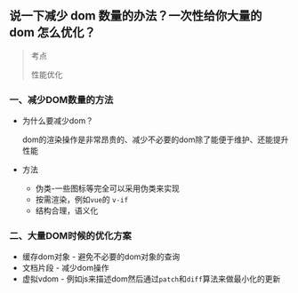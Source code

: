 ## 说一下减少 dom 数量的办法？一次性给你大量的 dom 怎么优化？

> 考点
>
> 性能优化

### 一、减少DOM数量的方法

- 为什么要减少dom？

  dom的渲染操作是非常昂贵的、减少不必要的dom除了能便于维护、还能提升性能

- 方法

  - 伪类-一些图标等完全可以采用伪类来实现
  - 按需渲染，例如`vue`的 `v-if`
  - 结构合理，语义化

### 二、大量DOM时候的优化方案

- 缓存dom对象 - 避免不必要的dom对象的查询
- 文档片段 - 减少dom操作
- 虚拟vdom - 例如js来描述dom然后通过`patch`和`diff`算法来做最小化的更新
